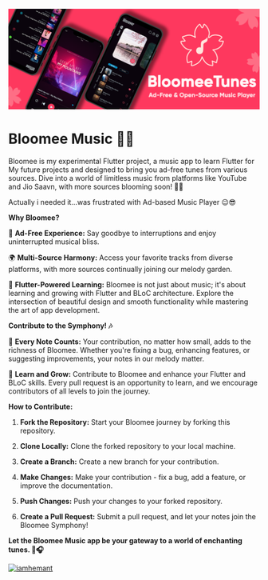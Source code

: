 ![BloomeeTunes](./assets/icons/bloomeetunes_new_banner.png)
# **Bloomee Music 🌸🎶**

Bloomee is my experimental Flutter project, a music app to learn Flutter for My future projects and designed to bring you ad-free tunes from various sources. Dive into a world of limitless music from platforms like YouTube and Jio Saavn, with more sources blooming soon! 🌼🎵

Actually i needed it...was frustrated with Ad-based Music Player 😉😎

**Why Bloomee?**

🌟 **Ad-Free Experience:** Say goodbye to interruptions and enjoy uninterrupted musical bliss.

🌍 **Multi-Source Harmony:** Access your favorite tracks from diverse platforms, with more sources continually joining our melody garden.

🚀 **Flutter-Powered Learning:** Bloomee is not just about music; it's about learning and growing with Flutter and BLoC architecture. Explore the intersection of beautiful design and smooth functionality while mastering the art of app development.

**Contribute to the Symphony! 🎶**

🌱 **Every Note Counts:** Your contribution, no matter how small, adds to the richness of Bloomee. Whether you're fixing a bug, enhancing features, or suggesting improvements, your notes in our melody matter.

🚀 **Learn and Grow:** Contribute to Bloomee and enhance your Flutter and BLoC skills. Every pull request is an opportunity to learn, and we encourage contributors of all levels to join the journey.

**How to Contribute:**

1. **Fork the Repository:** Start your Bloomee journey by forking this repository.

2. **Clone Locally:** Clone the forked repository to your local machine.

3. **Create a Branch:** Create a new branch for your contribution.

4. **Make Changes:** Make your contribution - fix a bug, add a feature, or improve the documentation.

5. **Push Changes:** Push your changes to your forked repository.

6. **Create a Pull Request:** Submit a pull request, and let your notes join the Bloomee Symphony!

**Let the Bloomee Music app be your gateway to a world of enchanting tunes. 🌺🎧**

[![iamhemant](https://img.shields.io/badge/LinkedIn-0077B5?style=for-the-badge&logo=linkedin&logoColor=white)](https://www.linkedin.com/in/iamhemantindia/)